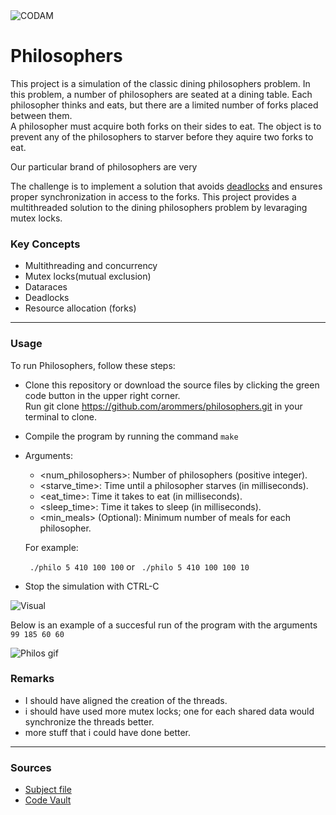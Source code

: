 <img src="https://i.imgur.com/HG66CCx.png?raw=true" alt="CODAM" style="max-width: 50%;">

# Philosophers

This project is a simulation of the classic dining philosophers problem. In this problem, a number of philosophers are seated at a dining table. Each philosopher thinks and eats, but there are a limited number of forks placed between them.  
A philosopher must acquire both forks on their sides to eat. The object is to prevent any of the philosophers to starver before they aquire two forks to eat.  

Our particular brand of philosophers are very

The challenge is to implement a solution that avoids [deadlocks](https://www.geeksforgeeks.org/introduction-of-deadlock-in-operating-system/) and ensures proper synchronization in access to the forks.
This project provides a multithreaded solution to the dining philosophers problem by levaraging mutex locks.

### Key Concepts
- Multithreading and concurrency
- Mutex locks(mutual exclusion)
- Dataraces
- Deadlocks
- Resource allocation (forks)

---

### Usage
To run Philosophers, follow these steps:

- Clone this repository or download the source files by clicking the green code button in the upper right corner.  
  Run git clone https://github.com/arommers/philosophers.git in your terminal to clone.
- Compile the program by running the command `make`
- Arguments:
  - <num_philosophers>: Number of philosophers (positive integer).
  - <starve_time>: Time until a philosopher starves (in milliseconds).
  - <eat_time>: Time it takes to eat (in milliseconds).
  - <sleep_time>: Time it takes to sleep (in milliseconds).
  - <min_meals> (Optional): Minimum number of meals for each philosopher.
  
  For example:

  ` ./philo 5 410 100 100` or ` ./philo 5 410 100 100 10`
- Stop the simulation with CTRL-C

<img src="https://i.imgur.com/1PIjqvW.png" alt="Visual">

Below is an example of a succesful run of the program with the arguments `99 185 60 60`

<img src="https://i.imgur.com/zBbc7Kz.gif" alt="Philos gif">

### Remarks
- I should have aligned the creation of the threads.
- i should have used more mutex locks; one for each shared data would synchronize the threads better.
- more stuff that i could have done better.
---

### Sources
- [Subject file](https://cdn.intra.42.fr/pdf/pdf/68830/en.subject.pdf)
- [Code Vault](https://www.youtube.com/watch?v=d9s_d28yJq0&list=PLfqABt5AS4FmuQf70psXrsMLEDQXNkLq2)
